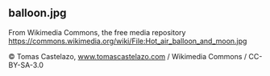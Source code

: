 balloon.jpg
-----------

From Wikimedia Commons, the free media repository
<https://commons.wikimedia.org/wiki/File:Hot_air_balloon_and_moon.jpg>

© Tomas Castelazo, www.tomascastelazo.com / Wikimedia Commons / CC-BY-SA-3.0
